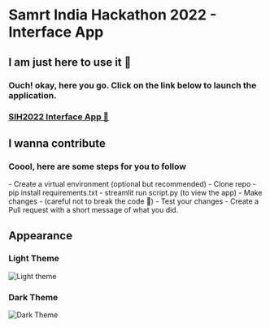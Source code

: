 <h1> Samrt India Hackathon 2022 - Interface App </h1>

<h2> I am just here to use it 👀 </h2>
<h3>Ouch! okay, here you go. Click on the link below to launch the application.</h3>
<h3><a href="https://share.streamlit.io/aaparikh/sih2022-interface/main/script.py">SIH2022 Interface App 🚀</a></h3>

<h2> I wanna contribute </h2>
<h3> Coool, here are some steps for you to follow </h3>
- Create a virtual environment (optional but recommended)
- Clone repo
- pip install requirements.txt
- streamlit run script.py (to view the app)
- Make changes - (careful not to break the code 🥺)
- Test your changes
- Create a Pull request with a short message of what you did.

## Appearance

### Light Theme
![Light theme](https://github.com/aaparikh/sih2022-interface/blob/main/sih-light.png)

### Dark Theme
![Dark Theme](https://github.com/aaparikh/sih2022-interface/blob/main/sih-dark.png)
